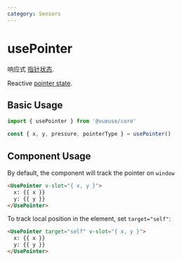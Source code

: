 ```yaml
---
category: Sensors
---
```


# usePointer

响应式 [指针状态]( https://developer.mozilla.org/zh-CN/docs/Web/API/Pointer_events).

Reactive [pointer state]( https://developer.mozilla.org/zh-CN/docs/Web/API/Pointer_events).

## Basic Usage

```js
import { usePointer } from '@vueuse/core'

const { x, y, pressure, pointerType } = usePointer()
```

## Component Usage

By default, the component will track the pointer on `window`

```html
<UsePointer v-slot="{ x, y }">
  x: {{ x }}
  y: {{ y }}
</UsePointer>
```

To track local position in the element, set `target="self"`:

```html
<UsePointer target="self" v-slot="{ x, y }">
  x: {{ x }}
  y: {{ y }}
</UsePointer>
```
